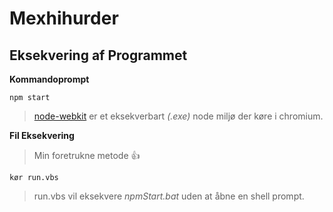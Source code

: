 # Mexhihurder


## Eksekvering af Programmet
**Kommandoprompt**
>
````
npm start
````
> [node-webkit](https://github.com/nwjs/nw.js/) er et eksekverbart *(.exe)* node miljø der køre i chromium.


**Fil Eksekvering**
> Min foretrukne metode :+1:
````
kør run.vbs
````
> run.vbs vil eksekvere *npmStart.bat* uden at åbne en shell prompt.
